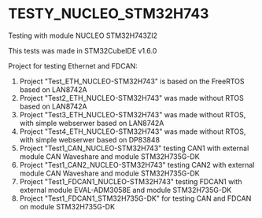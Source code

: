 # TESTY_NUCLEO_STM32H743
Testing with module NUCLEO STM32H743ZI2

This tests was made in STM32CubeIDE v1.6.0

Project for testing Ethernet and FDCAN:
1. Project "Test_ETH_NUCLEO-STM32H743" is based on the FreeRTOS based on LAN8742A
2. Project "Test2_ETH_NUCLEO-STM32H743" was made without RTOS based on LAN8742A
3. Project "Test3_ETH_NUCLEO-STM32H743" was made without RTOS, with simple webserwer based on LAN8742A
4. Project "Test4_ETH_NUCLEO-STM32H743" was made without RTOS, with simple webserwer based on DP83848
5. Project "Test1_CAN_NUCLEO-STM32H743" testing CAN1 with external module CAN Waveshare and module STM32H735G-DK
6. Project "Test1_CAN2_NUCLEO-STM32H743" testing CAN2 with external module CAN Waveshare and module STM32H735G-DK
7. Project "Test1_FDCAN1_NUCLEO-STM32H743" testing FDCAN1 with external module EVAL-ADM3058E and module STM32H735G-DK
8. Project "Test1_FDCAN1_STM32H735G-DK" for testing CAN and FDCAN on module STM32H735G-DK
